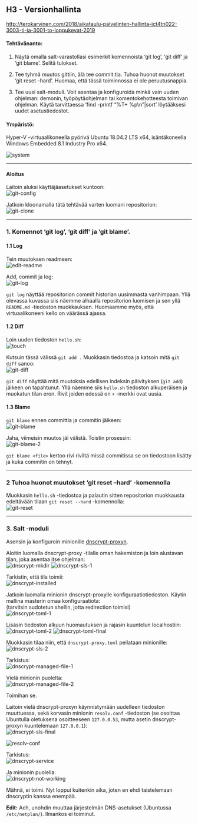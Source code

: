## H3 - Versionhallinta

http://terokarvinen.com/2018/aikataulu-palvelinten-hallinta-ict4tn022-3003-ti-ja-3001-to-loppukevat-2019

#### Tehtävänanto:

1. Näytä omalla salt-varastollasi esimerkit komennoista ‘git log’, ‘git diff’ ja ‘git blame’. Selitä tulokset.

2. Tee tyhmä muutos gittiin, älä tee commit:tia. Tuhoa huonot muutokset ‘git reset –hard’. Huomaa, että tässä toiminnossa ei ole peruutusnappia.

3. Tee uusi salt-moduli. Voit asentaa ja konfiguroida minkä vain uuden ohjelman: demonin, työpöytäohjelman tai komentokehotteesta toimivan ohjelman. Käytä tarvittaessa ‘find -printf “%T+ %p\n”|sort’ löytääksesi uudet asetustiedostot.

#### Ympäristö:

Hyper-V -virtuaalikoneella pyörivä Ubuntu 18.04.2 LTS x64, isäntäkoneella Windows Embedded 8.1 Industry Pro x64.

![system](/assignments/h3-versionhallinta/screenshots/neofetch.png)

---

#### Aloitus

Laitoin aluksi käyttäjäasetukset kuntoon:\
![git-config](/assignments/h3-versionhallinta/screenshots/git-config.png)

Jatkoin kloonamalla tätä tehtävää varten luomani repositorion:\
![git-clone](/assignments/h3-versionhallinta/screenshots/git-clone.png)

---

### 1. Komennot ‘git log’, ‘git diff’ ja ‘git blame’.

#### 1.1 Log

Tein muutoksen readmeen:\
![edit-readme](/assignments/h3-versionhallinta/screenshots/edit-readme.png)

Add, commit ja log:\
![git-log](/assignments/h3-versionhallinta/screenshots/git-log.png)

`git log` näyttää repositorion commit historian uusimmasta vanhimpaan. Yllä olevassa kuvassa siis näemme alhaalla repositorion luomisen ja sen yllä `README.md` -tiedoston muokkauksen. Huomaamme myös, että virtuaalikoneeni kello on väärässä ajassa.

#### 1.2 Diff

Loin uuden tiedoston `hello.sh`:\
![touch](/assignments/h3-versionhallinta/screenshots/touch.png)

Kutsuin tässä välissä `git add .`
Muokkasin tiedostoa ja katsoin mitä `git diff` sanoo:\
![git-diff](/assignments/h3-versionhallinta/screenshots/git-diff.png)

`git diff` näyttää mitä muutoksia edellisen indeksin päivityksen (`git add`) jälkeen on tapahtunut. Yllä näemme siis `hello.sh` tiedoston alkuperäisen ja muokatun tilan eron. Rivit joiden edessä on `+` -merkki ovat uusia.

#### 1.3 Blame

`git blame` ennen committia ja commitin jälkeen:\
![git-blame](/assignments/h3-versionhallinta/screenshots/git-blame.png)

Jaha, viimeisin muutos jäi välistä. Toistin prosessin:\
![git-blame-2](/assignments/h3-versionhallinta/screenshots/git-blame-2.png)

`git blame <file>` kertoo rivi riviltä missä commitissa se on tiedostoon lisätty ja kuka commitin on tehnyt.

---

### 2 Tuhoa huonot muutokset ‘git reset –hard’ -komennolla

Muokkasin `hello.sh` -tiedostoa ja palautin sitten repositorion muokkausta edeltävään tilaan `git reset --hard` -komennolla:\
![git-reset](/assignments/h3-versionhallinta/screenshots/git-reset.png)

---

### 3. Salt -moduli

Asensin ja konfiguroin minionille [dnscrypt-proxyn](https://github.com/jedisct1/dnscrypt-proxy).

Aloitin luomalla dnscrypt-proxy -tilalle oman hakemiston ja loin alustavan tilan, joka asentaa itse ohjelman:\
![dnscrypt-mkdir](/assignments/h3-versionhallinta/screenshots/dnscrypt-mkdir.png)
![dnscrypt-sls-1](/assignments/h3-versionhallinta/screenshots/dnscrypt-sls-1.png)

Tarkistin, että tila toimii:\
![dnscrypt-installed](/assignments/h3-versionhallinta/screenshots/dnscrypt-installed.png)

Jatkoin luomalla minionin dnscrypt-proxylle konfiguraatiotiedoston. Käytin mallina masterin omaa konfiguraatiota:\
(tarvitsin sudotetun shellin, jotta redirection toimisi)\
![dnscrypt-toml-1](/assignments/h3-versionhallinta/screenshots/dnscrypt-toml-1.png)

Lisäsin tiedoston alkuun huomautuksen ja rajasin kuuntelun localhostiin:\
![dnscrypt-toml-2](/assignments/h3-versionhallinta/screenshots/dnscrypt-toml-2.png)
![dnscrypt-toml-final](/assignments/h3-versionhallinta/screenshots/dnscrypt-toml-final.png)

Muokkasin tilaa niin, että `dnscrypt-proxy.toml` peilataan minionille:\
![dnscrypt-sls-2](/assignments/h3-versionhallinta/screenshots/dnscrypt-sls-2.png)

Tarkistus:\
![dnscrypt-managed-file-1](/assignments/h3-versionhallinta/screenshots/dnscrypt-managed-file-1.png)

Vielä minionin puolelta:\
![dnscrypt-managed-file-2](/assignments/h3-versionhallinta/screenshots/dnscrypt-managed-file-2.png)

Toimihan se.

Laitoin vielä dnscrypt-proxyn käynnistymään uudelleen tiedoston muuttuessa, sekä korvasin minionin `resolv.conf` -tiedoston (se osoittaa Ubuntulla oletuksena osoitteeseen `127.0.0.53`, mutta asetin dnscrypt-proxyn kuuntelemaan `127.0.0.1`):\
![dnscrypt-sls-final](/assignments/h3-versionhallinta/screenshots/dnscrypt-sls-final.png)

![resolv-conf](/assignments/h3-versionhallinta/screenshots/resolv-conf.png)

Tarkistus:\
![dnscrypt-service](/assignments/h3-versionhallinta/screenshots/dnscrypt-service.png)

Ja minionin puolella:\
![dnscrypt-not-working](/assignments/h3-versionhallinta/screenshots/dnscrypt-not-working.png)

Mähnä, ei toimi. Nyt loppui kuitenkin aika, joten en ehdi taistelemaan dnscryptin kanssa enempää.

**Edit:** Ach, unohdin muuttaa järjestelmän DNS-asetukset (Ubuntussa `/etc/netplan/`). Ilmankos ei toiminut.
